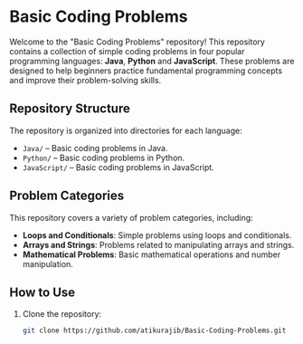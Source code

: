 # Basic Coding Problems

Welcome to the "Basic Coding Problems" repository! This repository contains a collection of simple coding problems in four popular programming languages: **Java**, **Python** and **JavaScript**. These problems are designed to help beginners practice fundamental programming concepts and improve their problem-solving skills.

## Repository Structure

The repository is organized into directories for each language:

- `Java/` – Basic coding problems in Java.
- `Python/` – Basic coding problems in Python.
- `JavaScript/` – Basic coding problems in JavaScript.

## Problem Categories

This repository covers a variety of problem categories, including:

- **Loops and Conditionals**: Simple problems using loops and conditionals.
- **Arrays and Strings**: Problems related to manipulating arrays and strings.
- **Mathematical Problems**: Basic mathematical operations and number manipulation.

## How to Use

1. Clone the repository:
   ```bash
   git clone https://github.com/atikurajib/Basic-Coding-Problems.git
